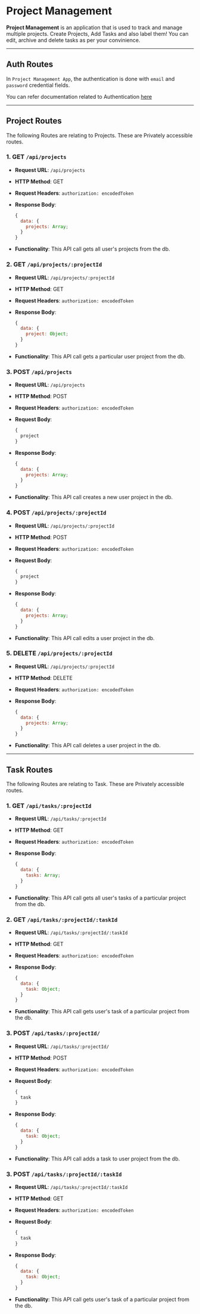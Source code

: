 # Project Management

**Project Management** is an application that is used to track and manage multiple projects. Create Projects, Add Tasks and also label them! You can edit, archive and delete tasks as per your convinience.

---

## Auth Routes

In `Project Management App`, the authentication is done with `email` and `password` credential fields.

You can refer documentation related to Authentication [here](/docs/api/general/auth)

---

## Project Routes

The following Routes are relating to Projects. These are Privately accessible routes.

### 1. GET `/api/projects`

- **Request URL**: `/api/projects`
- **HTTP Method**: GET
- **Request Headers**: `authorization: encodedToken`
- **Response Body**:

  ```js
  {
    data: {
      projects: Array;
    }
  }
  ```

- **Functionality**: This API call gets all user's projects from the db.

### 2. GET `/api/projects/:projectId`

- **Request URL**: `/api/projects/:projectId`
- **HTTP Method**: GET
- **Request Headers**: `authorization: encodedToken`
- **Response Body**:

  ```js
  {
    data: {
      project: Object;
    }
  }
  ```

- **Functionality**: This API call gets a particular user project from the db.

### 3. POST `/api/projects`

- **Request URL**: `/api/projects`
- **HTTP Method**: POST
- **Request Headers**: `authorization: encodedToken`
- **Request Body**:

  ```js
  {
    project
  }
  ```

- **Response Body**:

  ```js
  {
    data: {
      projects: Array;
    }
  }
  ```

- **Functionality**: This API call creates a new user project in the db.

### 4. POST `/api/projects/:projectId`

- **Request URL**: `/api/projects/:projectId`
- **HTTP Method**: POST
- **Request Headers**: `authorization: encodedToken`
- **Request Body**:

  ```js
  {
    project
  }
  ```

- **Response Body**:

  ```js
  {
    data: {
      projects: Array;
    }
  }
  ```

- **Functionality**: This API call edits a user project in the db.

### 5. DELETE `/api/projects/:projectId`

- **Request URL**: `/api/projects/:projectId`
- **HTTP Method**: DELETE
- **Request Headers**: `authorization: encodedToken`

- **Response Body**:

  ```js
  {
    data: {
      projects: Array;
    }
  }
  ```

- **Functionality**: This API call deletes a user project in the db.

---

## Task Routes

The following Routes are relating to Task. These are Privately accessible routes.

### 1. GET `/api/tasks/:projectId`

- **Request URL**: `/api/tasks/:projectId`
- **HTTP Method**: GET
- **Request Headers**: `authorization: encodedToken`
- **Response Body**:
  ```js
  {
    data: {
      tasks: Array;
    }
  }
  ```

- **Functionality**: This API call gets all user's tasks of a particular project from the db.

### 2. GET `/api/tasks/:projectId/:taskId`

- **Request URL**: `/api/tasks/:projectId/:taskId`
- **HTTP Method**: GET
- **Request Headers**: `authorization: encodedToken`
- **Response Body**:
  ```js
  {
    data: {
      task: Object;
    }
  }
  ```

- **Functionality**: This API call gets user's task of a particular project from the db.

### 3. POST `/api/tasks/:projectId/`

- **Request URL**: `/api/tasks/:projectId/`
- **HTTP Method**: POST
- **Request Headers**: `authorization: encodedToken`
- **Request Body**:
  ```js
  {
    task
  }
  ```
- **Response Body**:
  ```js
  {
    data: {
      task: Object;
    }
  }
  ```

- **Functionality**: This API call adds a task to user project from the db.

### 3. POST `/api/tasks/:projectId/:taskId`

- **Request URL**: `/api/tasks/:projectId/:taskId`
- **HTTP Method**: GET
- **Request Headers**: `authorization: encodedToken`
- **Request Body**:
  ```js
  {
    task
  }
  ```
- **Response Body**:
  ```js
  {
    data: {
      task: Object;
    }
  }
  ```

- **Functionality**: This API call gets user's task of a particular project from the db.
